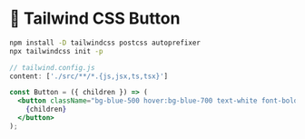 # 🎨 Tailwind CSS Button
```bash
npm install -D tailwindcss postcss autoprefixer
npx tailwindcss init -p
```

```js
// tailwind.config.js
content: ['./src/**/*.{js,jsx,ts,tsx}']
```

```jsx
const Button = ({ children }) => (
  <button className="bg-blue-500 hover:bg-blue-700 text-white font-bold py-2 px-4 rounded">
    {children}
  </button>
);
```
